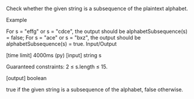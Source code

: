 Check whether the given string is a subsequence of the plaintext alphabet.

Example

For s = "effg" or s = "cdce", the output should be
alphabetSubsequence(s) = false;
For s = "ace" or s = "bxz", the output should be
alphabetSubsequence(s) = true.
Input/Output

[time limit] 4000ms (py)
[input] string s

Guaranteed constraints:
2 ≤ s.length ≤ 15.

[output] boolean

true if the given string is a subsequence of the alphabet, false otherwise.
